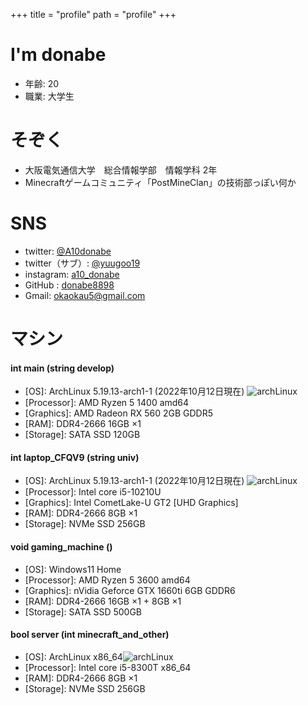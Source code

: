 +++
title = "profile"
path = "profile"
+++

# I'm donabe
- 年齢: 20
- 職業: 大学生

# そぞく
- 大阪電気通信大学　総合情報学部　情報学科 2年
- Minecraftゲームコミュニティ「PostMineClan」の技術部っぽい何か

# SNS
- twitter: [@A10donabe](https://twitter.com/A10donabe)
- twitter（サブ）: [@yuugoo19](https://twitter.com/yuugoo19)
- instagram: [a10_donabe](https://www.instagram.com/a10_donabe/)
- GitHub : [donabe8898](https://github.com/donabe8898)
- Gmail: [okaokau5@gmail.com](okaokau5@gmail.com)

# マシン

#### int main (string develop)

- [OS]: ArchLinux 5.19.13-arch1-1 (2022年10月12日現在) ![archLinux](/arch8015linux.png)
- [Processor]: AMD Ryzen 5 1400 amd64
- [Graphics]: AMD Radeon RX 560 2GB GDDR5
- [RAM]: DDR4-2666 16GB ×1
- [Storage]: SATA SSD  120GB

#### int laptop_CFQV9 (string univ)
- [OS]: ArchLinux 5.19.13-arch1-1 (2022年10月12日現在) ![archLinux](/arch8015linux.png)
- [Processor]: Intel core i5-10210U
- [Graphics]: Intel CometLake-U GT2 [UHD Graphics]
- [RAM]: DDR4-2666 8GB ×1
- [Storage]: NVMe SSD 256GB

#### void gaming_machine ()

- [OS]: Windows11 Home
- [Processor]: AMD Ryzen 5 3600 amd64
- [Graphics]: nVidia Geforce GTX 1660ti 6GB GDDR6
- [RAM]: DDR4-2666 16GB ×1 + 8GB ×1
- [Storage]: SATA SSD  500GB

#### bool server (int minecraft_and_other)

- [OS]: ArchLinux x86_64![archLinux](/arch8015linux.png)
- [Processor]: Intel core i5-8300T x86_64
- [RAM]: DDR4-2666 8GB ×1
- [Storage]: NVMe SSD  256GB